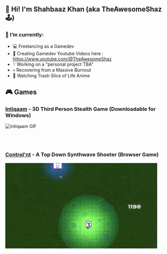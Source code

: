 ##  👋 Hi! I'm Shahbaaz Khan (aka TheAwesomeShaz 🕹)

### 🔭 I’m currently:

- 💻 Freelancing as a Gamedev
- 🎥 Creating Gamedev Youtube Videos here : <link>https://www.youtube.com/@TheAwesomeShaz</link>
- ❔  Working on a "personal project TBA"
- 💀 Recovering from a Massive Burnout
- 🍥 Watching Trash Slice of Life Anime

<!--
**ShahbaazKhan-TheAwesomeShaz/ShahbaazKhan-TheAwesomeShaz** is a ✨ _special_ ✨ repository because its `README.md` (this file) appears on your GitHub profile.

-->

## 🎮 Games


  ### [Intiqaam](https://theawesomeshaz.itch.io/intiqaam) <b>- 3D Third Person Stealth Game (Downloadable for Windows)</b>
  <p align="left"><img src="https://user-images.githubusercontent.com/51862748/116839944-c2e22280-abf1-11eb-851d-8fcc1f29fed7.gif" alt="intiqaam GIF"></p>

<br>  <br>


### [Control'nt](https://theawesomeshaz.itch.io/control-nt) <b>- A Top Down Synthwave Shooter (Browser Game)</b>
<p align="left"><img src="https://github.com/ShahbaazKhan-TheAwesomeShaz/ShahbaazKhan-TheAwesomeShaz/blob/master/Control'nt%20GIF.gif" alt="cool GIF"></p>










